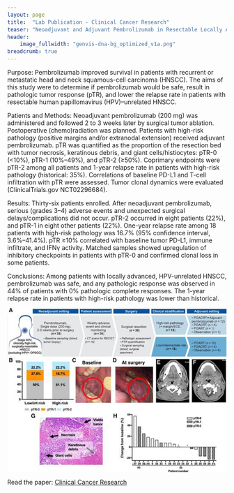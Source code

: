 ```yaml
---
layout: page
title:  "Lab Publication - Clinical Cancer Research"
teaser: "Neoadjuvant and Adjuvant Pembrolizumab in Resectable Locally Advanced, Human Papillomavirus-Unrelated Head and Neck Cancer: A Multicenter, Phase II Trial"
header:
    image_fullwidth: "genvis-dna-bg_optimized_v1a.png"
breadcrumb: true
---
```

Purpose:
Pembrolizumab improved survival in patients with recurrent or metastatic head and neck squamous-cell carcinoma (HNSCC). The aims of this study were to determine if pembrolizumab would be safe, result in pathologic tumor response (pTR), and lower the relapse rate in patients with resectable human papillomavirus (HPV)–unrelated HNSCC.

Patients and Methods:
Neoadjuvant pembrolizumab (200 mg) was administered and followed 2 to 3 weeks later by surgical tumor ablation. Postoperative (chemo)radiation was planned. Patients with high-risk pathology (positive margins and/or extranodal extension) received adjuvant pembrolizumab. pTR was quantified as the proportion of the resection bed with tumor necrosis, keratinous debris, and giant cells/histiocytes: pTR-0 (<10%), pTR-1 (10%–49%), and pTR-2 (≥50%). Coprimary endpoints were pTR-2 among all patients and 1-year relapse rate in patients with high-risk pathology (historical: 35%). Correlations of baseline PD-L1 and T-cell infiltration with pTR were assessed. Tumor clonal dynamics were evaluated (ClinicalTrials.gov NCT02296684).

Results:
Thirty-six patients enrolled. After neoadjuvant pembrolizumab, serious (grades 3–4) adverse events and unexpected surgical delays/complications did not occur. pTR-2 occurred in eight patients (22%), and pTR-1 in eight other patients (22%). One-year relapse rate among 18 patients with high-risk pathology was 16.7% (95% confidence interval, 3.6%–41.4%). pTR ≥10% correlated with baseline tumor PD-L1, immune infiltrate, and IFNγ activity. Matched samples showed upregulation of inhibitory checkpoints in patients with pTR-0 and confirmed clonal loss in some patients.

Conclusions:
Among patients with locally advanced, HPV-unrelated HNSCC, pembrolizumab was safe, and any pathologic response was observed in 44% of patients with 0% pathologic complete responses. The 1-year relapse rate in patients with high-risk pathology was lower than historical.

<div class="row">
    <div class="small-12 columns">
        <img src="/assets/img/news/HNSCC_Campbell.jpeg">
    </div>
</div>

Read the paper: [Clinical Cancer Research](http://dx.doi.org/10.1158/1078-0432.CCR-20-1695)
